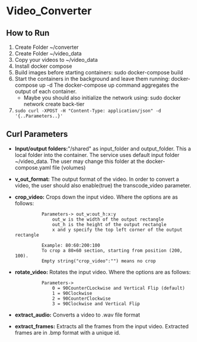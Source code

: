 # Video_Converter

## How to Run
1. Create Folder ~/converter
2. Create Folder ~/video_data
3. Copy your videos to ~/video_data
4. Install docker compose
5. Build images before starting containers: sudo docker-compose build
6. Start the containers in the background and leave them running: docker-compose up -d
   The docker-compose up command aggregates the output of each container.
	- Maybe you should also initialize the network using: sudo docker network create back-tier
7. `sudo curl -XPOST -H "Content-Type: application/json" -d '{..Parameters..}'`

## Curl Parameters

- **Input/output folders:**"/shared" as input_folder and output_folder. 
This a local folder into the container. The service uses default input folder ~/video_data.
The user may change this folder at the docker-compose.yaml file (volumes)

- **v_out_format:** The output format of the video. In order to convert a video, the user should also enable(true) the transcode_video parameter.

- **crop_video:** Crops down the input video. Where the options are as follows:

				Parameters-> out_w:out_h:x:y
					out_w is the width of the output rectangle
					out_h is the height of the output rectangle
					x and y specify the top left corner of the output rectangle

				Example: 80:60:200:100
				To crop a 80×60 section, starting from position (200, 100).
				Empty string("crop_video":"") means no crop

- **rotate_video:** Rotates the input video. Where the options are as follows:

				Parameters->
					0 = 90CounterCLockwise and Vertical Flip (default)
					1 = 90Clockwise
					2 = 90CounterClockwise
					3 = 90Clockwise and Vertical Flip

- **extract_audio:** Converts a video to .wav file format

- **extract_frames:** Extracts all the frames from the input video. Extracted frames are in .bmp format with a unique id.
